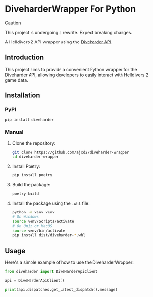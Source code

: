 # DiveharderWrapper For Python
> [!CAUTION]
> This project is undergoing a rewrite. Expect breaking changes.

A Helldivers 2 API wrapper using the [Diveharder API](https://github.com/helldivers-2/diveharder_api.py).

## Introduction

This project aims to provide a convenient Python wrapper for the Diveharder API, allowing developers to easily interact with Helldivers 2 game data.

## Installation

### PyPI

```sh
pip install diveharder
```

### Manual
1. Clone the repository:

    ```sh
    git clone https://github.com/ajxd2/diveharder-wrapper
    cd diveharder-wrapper
    ```

2. Install Poetry:

    ```sh
    pip install poetry
    ```

3. Build the package:

    ```sh
    poetry build
    ```

4. Install the package using the `.whl` file:

    ```sh
    python -m venv venv
    # On Windows
    source venv/Scripts/activate
    # On Unix or MacOS
    source venv/bin/activate
    pip install dist/diveharder-*.whl
    ```

## Usage

Here's a simple example of how to use the DiveharderWrapper:

```python
from diveharder import DiveHarderApiClient

api = DiveHarderApiClient()

print(api.dispatches.get_latest_dispatch().message)
```

